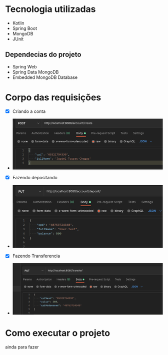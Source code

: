 # Tecnologia utilizadas
- Kotlin
- Spring Boot 
- MongoDB
- JUnit

## Dependecias do projeto
- Spring Web
- Spring Data MongoDB
- Embedded MongoDB Database

# Corpo das requisições 
- [x] Criando a conta
- ![](src/main/resources/static/images/POST.png)
- [x] Fazendo depositando 
- ![](src/main/resources/static/images/deposit.png)
- [x] Fazendo Transferencia
- ![](src/main/resources/static/images/transfer.png)

# Como executar o projeto
ainda para fazer
